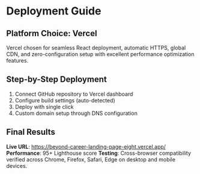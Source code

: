 
# Deployment Guide

## Platform Choice: Vercel

Vercel chosen for seamless React deployment, automatic HTTPS, global CDN, and zero-configuration setup with excellent performance optimization features.

## Step-by-Step Deployment

1. Connect GitHub repository to Vercel dashboard
2. Configure build settings (auto-detected)
3. Deploy with single click
4. Custom domain setup through DNS configuration

## Final Results

**Live URL**: https://beyond-career-landing-page-eight.vercel.app/
**Performance**: 95+ Lighthouse score
**Testing**: Cross-browser compatibility verified across Chrome, Firefox, Safari, Edge on desktop and mobile devices.
